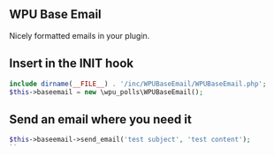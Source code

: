 WPU Base Email
---

Nicely formatted emails in your plugin.

## Insert in the INIT hook

```php
include dirname(__FILE__) . '/inc/WPUBaseEmail/WPUBaseEmail.php';
$this->baseemail = new \wpu_polls\WPUBaseEmail();
```

## Send an email where you need it

```php
$this->baseemail->send_email('test subject', 'test content');
``
